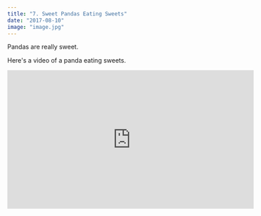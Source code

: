 ```yaml
---
title: "7. Sweet Pandas Eating Sweets"
date: "2017-08-10"
image: "image.jpg"
---
```


Pandas are really sweet.

Here's a video of a panda eating sweets.

<iframe width="560" height="315" src="https://www.youtube.com/embed/4n0xNbfJLR8" frameborder="0" allowfullscreen></iframe>
